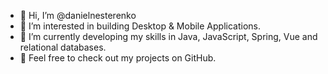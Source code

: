 - 👋 Hi, I’m @danielnesterenko
- 👀 I’m interested in building Desktop & Mobile Applications.
- 🌱 I’m currently developing my skills in Java, JavaScript, Spring, Vue and relational databases.
- 🧐 Feel free to check out my projects on GitHub. 

<!---
danielnesterenko/danielnesterenko is a ✨ special ✨ repository because its `README.md` (this file) appears on your GitHub profile.
You can click the Preview link to take a look at your changes.
--->
